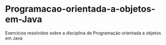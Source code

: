 # Programacao-orientada-a-objetos-em-Java
Exercicios resolvidos sobre a disciplina de Programação orientada a objetos em Java
